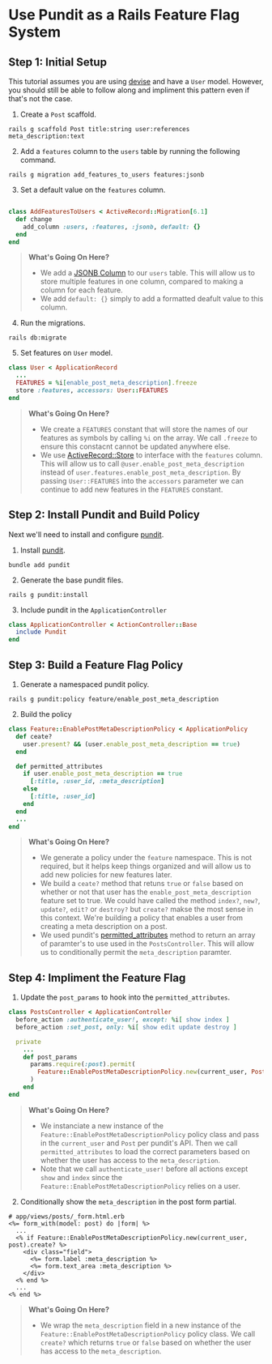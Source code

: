 # Use Pundit as a Rails Feature Flag System 

## Step 1: Initial Setup

This tutorial assumes you are using [devise](https://github.com/heartcombo/devise) and have a `User` model. However, you should still be able to follow along and impliment this pattern even if that's not the case. 

1. Create a `Post` scaffold. 

```
rails g scaffold Post title:string user:references meta_description:text
```

2. Add a `features` column to the `users` table by running the following command.

```
rails g migration add_features_to_users features:jsonb 
```

3. Set a default value on the `features` column.

```ruby

class AddFeaturesToUsers < ActiveRecord::Migration[6.1]
  def change
    add_column :users, :features, :jsonb, default: {}
  end
end
```

> **What's Going On Here?**
> 
> - We add a [JSONB Column](https://guides.rubyonrails.org/active_record_postgresql.html#json-and-jsonb) to our `users` table. This will allow us to store multiple features in one column, compared to making a column for each feature.
> - We add `default: {}` simply to add a formatted deafult value to this column.

4. Run the migrations.

```
rails db:migrate
```

5. Set features on `User` model. 

```ruby
class User < ApplicationRecord
  ...  
  FEATURES = %i[enable_post_meta_description].freeze
  store :features, accessors: User::FEATURES
end
```

> **What's Going On Here?**
> 
> - We create a `FEATURES` constant that will store the names of our features as symbols by calling `%i` on the array. We call `.freeze` to ensure this constacnt cannot be updated anywhere else.
> - We use [ActiveRecord::Store](https://api.rubyonrails.org/classes/ActiveRecord/Store.html) to interface with the `features` column. This will allow us to call `@user.enable_post_meta_description` instead of `user.features.enable_post_meta_description`. By passing `User::FEATURES` into the `accessors` parameter we can continue to add new features in the `FEATURES` constant.

## Step 2: Install Pundit and Build Policy

Next we'll need to install and configure [pundit](https://github.com/varvet/pundit).

1. Install [pundit](https://github.com/varvet/pundit).

```
bundle add pundit
```

2. Generate the base pundit files.

```
rails g pundit:install
```

3. Include pundit in the `ApplicationController`

```ruby
class ApplicationController < ActionController::Base
  include Pundit
end
```

## Step 3: Build a Feature Flag Policy

1. Generate a namespaced pundit policy.

```
rails g pundit:policy feature/enable_post_meta_description
```

2. Build the policy 

```ruby
class Feature::EnablePostMetaDescriptionPolicy < ApplicationPolicy
  def ceate?
    user.present? && (user.enable_post_meta_description == true)
  end

  def permitted_attributes
    if user.enable_post_meta_description == true
      [:title, :user_id, :meta_description]
    else
      [:title, :user_id]
    end
  end
  ...
end
```

> **What's Going On Here?**
> 
> - We generate a policy under the `feature` namespace. This is not required, but it helps keep things organized and will allow us to add new policies for new features later.
> - We build a `ceate?` method that retuns `true` or `false` based on whether or not that user has the `enable_post_meta_description` feature set to true. We could have called the method `index?`, `new?`, `update?`, `edit?` or `destroy?` but `create?` makse the most sense in this context. We're building a policy that enables a user from creating a meta description on a post.  
> - We used pundit's [permitted_attributes](https://github.com/varvet/pundit#strong-parameters) method to return an array of paramter's to use used in the `PostsController`. This will allow us to conditionally permit the `meta_description` paramter.

## Step 4: Impliment the Feature Flag

1. Update the `post_params` to hook into the `permitted_attributes`.

```ruby
class PostsController < ApplicationController
  before_action :authenticate_user!, except: %i[ show index ] 
  before_action :set_post, only: %i[ show edit update destroy ]

  private
    ...
    def post_params
      params.require(:post).permit(
        Feature::EnablePostMetaDescriptionPolicy.new(current_user, Post).permitted_attributes
      )
    end
end
```

> **What's Going On Here?**
> 
> - We instanciate a new instance of the `Feature::EnablePostMetaDescriptionPolicy` policy class and pass in the `current_user` and `Post` per pundit's API. Then we call `permitted_attributes` to load the correct parameters based on whether the user has access to the `meta_description`.
> - Note that we call `authenticate_user!` before all actions except `show` and `index` since the `Feature::EnablePostMetaDescriptionPolicy` relies on a user.

2. Conditionally show the `meta_description` in the post form partial.

```html+erb
# app/views/posts/_form.html.erb
<%= form_with(model: post) do |form| %>
  ...
  <% if Feature::EnablePostMetaDescriptionPolicy.new(current_user, post).create? %>
    <div class="field">
      <%= form.label :meta_description %>
      <%= form.text_area :meta_description %>
    </div> 
  <% end %>
  ...
<% end %>
```

> **What's Going On Here?**
>
> - We wrap the `meta_description` field in a new instance of the `Feature::EnablePostMetaDescriptionPolicy` policy class. We call `create?` which returns `true` or `false` based on whether the user has access to the `meta_description`.

